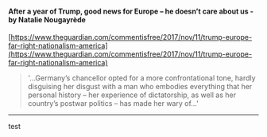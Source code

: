 #### After a year of Trump, good news for Europe – he doesn’t care about us - by Natalie Nougayrède ####
[https://www.theguardian.com/commentisfree/2017/nov/11/trump-europe-far-right-nationalism-america](https://www.theguardian.com/commentisfree/2017/nov/11/trump-europe-far-right-nationalism-america)
> '...Germany’s chancellor opted for a more confrontational tone, hardly disguising her disgust with a man who embodies everything that her personal history – her experience of dictatorship, as well as her country’s postwar politics – has made her wary of...'


---

test
